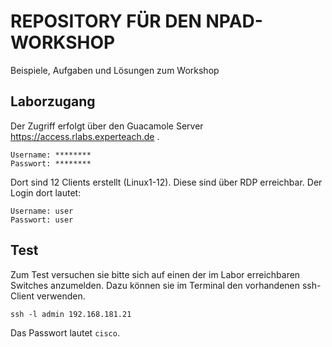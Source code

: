 # REPOSITORY FÜR DEN NPAD-WORKSHOP
Beispiele, Aufgaben und Lösungen zum Workshop

## Laborzugang
Der Zugriff erfolgt über den Guacamole Server https://access.rlabs.experteach.de .
```
Username: ********
Passwort: ********
```
Dort sind 12 Clients erstellt (Linux1-12). Diese sind über RDP erreichbar. Der Login dort lautet:
```
Username: user
Passwort: user
```
## Test 
Zum Test versuchen sie bitte sich auf einen der im Labor erreichbaren Switches anzumelden. Dazu können sie im Terminal den vorhandenen ssh-Client verwenden.
```
ssh -l admin 192.168.181.21
```
Das Passwort lautet `cisco`.